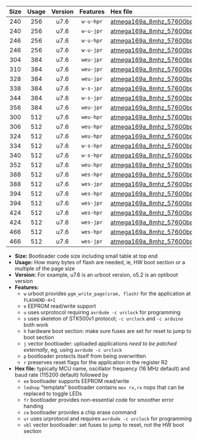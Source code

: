 |Size|Usage|Version|Features|Hex file|
|:-:|:-:|:-:|:-:|:--|
|240|256|u7.6|`w-u-hpr`|[atmega169a_8mhz_57600bps_ur.hex](https://raw.githubusercontent.com/stefanrueger/urboot/main/bootloaders/atmega169a/fcpu_8mhz/57600_bps/atmega169a_8mhz_57600bps_ur.hex)|
|240|256|u7.6|`w-u-jpr`|[atmega169a_8mhz_57600bps_ur_vbl.hex](https://raw.githubusercontent.com/stefanrueger/urboot/main/bootloaders/atmega169a/fcpu_8mhz/57600_bps/atmega169a_8mhz_57600bps_ur_vbl.hex)|
|246|256|u7.6|`w-u-hpr`|[atmega169a_8mhz_57600bps_lednop_ur.hex](https://raw.githubusercontent.com/stefanrueger/urboot/main/bootloaders/atmega169a/fcpu_8mhz/57600_bps/atmega169a_8mhz_57600bps_lednop_ur.hex)|
|246|256|u7.6|`w-u-jpr`|[atmega169a_8mhz_57600bps_lednop_ur_vbl.hex](https://raw.githubusercontent.com/stefanrueger/urboot/main/bootloaders/atmega169a/fcpu_8mhz/57600_bps/atmega169a_8mhz_57600bps_lednop_ur_vbl.hex)|
|304|384|u7.6|`weu-jpr`|[atmega169a_8mhz_57600bps_ee_ur_vbl.hex](https://raw.githubusercontent.com/stefanrueger/urboot/main/bootloaders/atmega169a/fcpu_8mhz/57600_bps/atmega169a_8mhz_57600bps_ee_ur_vbl.hex)|
|310|384|u7.6|`weu-jpr`|[atmega169a_8mhz_57600bps_ee_lednop_ur_vbl.hex](https://raw.githubusercontent.com/stefanrueger/urboot/main/bootloaders/atmega169a/fcpu_8mhz/57600_bps/atmega169a_8mhz_57600bps_ee_lednop_ur_vbl.hex)|
|328|384|u7.6|`weu-jpr`|[atmega169a_8mhz_57600bps_ee_lednop_fr_ur_vbl.hex](https://raw.githubusercontent.com/stefanrueger/urboot/main/bootloaders/atmega169a/fcpu_8mhz/57600_bps/atmega169a_8mhz_57600bps_ee_lednop_fr_ur_vbl.hex)|
|338|384|u7.6|`w-s-jpr`|[atmega169a_8mhz_57600bps_vbl.hex](https://raw.githubusercontent.com/stefanrueger/urboot/main/bootloaders/atmega169a/fcpu_8mhz/57600_bps/atmega169a_8mhz_57600bps_vbl.hex)|
|344|384|u7.6|`w-s-jpr`|[atmega169a_8mhz_57600bps_lednop_vbl.hex](https://raw.githubusercontent.com/stefanrueger/urboot/main/bootloaders/atmega169a/fcpu_8mhz/57600_bps/atmega169a_8mhz_57600bps_lednop_vbl.hex)|
|356|384|u7.6|`weu-jpr`|[atmega169a_8mhz_57600bps_ee_lednop_fr_ce_ur_vbl.hex](https://raw.githubusercontent.com/stefanrueger/urboot/main/bootloaders/atmega169a/fcpu_8mhz/57600_bps/atmega169a_8mhz_57600bps_ee_lednop_fr_ce_ur_vbl.hex)|
|300|512|u7.6|`weu-hpr`|[atmega169a_8mhz_57600bps_ee_ur.hex](https://raw.githubusercontent.com/stefanrueger/urboot/main/bootloaders/atmega169a/fcpu_8mhz/57600_bps/atmega169a_8mhz_57600bps_ee_ur.hex)|
|306|512|u7.6|`weu-hpr`|[atmega169a_8mhz_57600bps_ee_lednop_ur.hex](https://raw.githubusercontent.com/stefanrueger/urboot/main/bootloaders/atmega169a/fcpu_8mhz/57600_bps/atmega169a_8mhz_57600bps_ee_lednop_ur.hex)|
|324|512|u7.6|`weu-hpr`|[atmega169a_8mhz_57600bps_ee_lednop_fr_ur.hex](https://raw.githubusercontent.com/stefanrueger/urboot/main/bootloaders/atmega169a/fcpu_8mhz/57600_bps/atmega169a_8mhz_57600bps_ee_lednop_fr_ur.hex)|
|334|512|u7.6|`w-s-hpr`|[atmega169a_8mhz_57600bps.hex](https://raw.githubusercontent.com/stefanrueger/urboot/main/bootloaders/atmega169a/fcpu_8mhz/57600_bps/atmega169a_8mhz_57600bps.hex)|
|340|512|u7.6|`w-s-hpr`|[atmega169a_8mhz_57600bps_lednop.hex](https://raw.githubusercontent.com/stefanrueger/urboot/main/bootloaders/atmega169a/fcpu_8mhz/57600_bps/atmega169a_8mhz_57600bps_lednop.hex)|
|352|512|u7.6|`weu-hpr`|[atmega169a_8mhz_57600bps_ee_lednop_fr_ce_ur.hex](https://raw.githubusercontent.com/stefanrueger/urboot/main/bootloaders/atmega169a/fcpu_8mhz/57600_bps/atmega169a_8mhz_57600bps_ee_lednop_fr_ce_ur.hex)|
|388|512|u7.6|`wes-hpr`|[atmega169a_8mhz_57600bps_ee.hex](https://raw.githubusercontent.com/stefanrueger/urboot/main/bootloaders/atmega169a/fcpu_8mhz/57600_bps/atmega169a_8mhz_57600bps_ee.hex)|
|388|512|u7.6|`wes-jpr`|[atmega169a_8mhz_57600bps_ee_vbl.hex](https://raw.githubusercontent.com/stefanrueger/urboot/main/bootloaders/atmega169a/fcpu_8mhz/57600_bps/atmega169a_8mhz_57600bps_ee_vbl.hex)|
|394|512|u7.6|`wes-hpr`|[atmega169a_8mhz_57600bps_ee_lednop.hex](https://raw.githubusercontent.com/stefanrueger/urboot/main/bootloaders/atmega169a/fcpu_8mhz/57600_bps/atmega169a_8mhz_57600bps_ee_lednop.hex)|
|394|512|u7.6|`wes-jpr`|[atmega169a_8mhz_57600bps_ee_lednop_vbl.hex](https://raw.githubusercontent.com/stefanrueger/urboot/main/bootloaders/atmega169a/fcpu_8mhz/57600_bps/atmega169a_8mhz_57600bps_ee_lednop_vbl.hex)|
|424|512|u7.6|`wes-hpr`|[atmega169a_8mhz_57600bps_ee_lednop_fr.hex](https://raw.githubusercontent.com/stefanrueger/urboot/main/bootloaders/atmega169a/fcpu_8mhz/57600_bps/atmega169a_8mhz_57600bps_ee_lednop_fr.hex)|
|424|512|u7.6|`wes-jpr`|[atmega169a_8mhz_57600bps_ee_lednop_fr_vbl.hex](https://raw.githubusercontent.com/stefanrueger/urboot/main/bootloaders/atmega169a/fcpu_8mhz/57600_bps/atmega169a_8mhz_57600bps_ee_lednop_fr_vbl.hex)|
|466|512|u7.6|`wes-hpr`|[atmega169a_8mhz_57600bps_ee_lednop_fr_ce.hex](https://raw.githubusercontent.com/stefanrueger/urboot/main/bootloaders/atmega169a/fcpu_8mhz/57600_bps/atmega169a_8mhz_57600bps_ee_lednop_fr_ce.hex)|
|466|512|u7.6|`wes-jpr`|[atmega169a_8mhz_57600bps_ee_lednop_fr_ce_vbl.hex](https://raw.githubusercontent.com/stefanrueger/urboot/main/bootloaders/atmega169a/fcpu_8mhz/57600_bps/atmega169a_8mhz_57600bps_ee_lednop_fr_ce_vbl.hex)|

- **Size:** Bootloader code size including small table at top end
- **Usage:** How many bytes of flash are needed, ie, HW boot section or a multiple of the page size
- **Version:** For example, u7.6 is an urboot version, o5.2 is an optiboot version
- **Features:**
  + `w` urboot provides `pgm_write_page(sram, flash)` for the application at `FLASHEND-4+1`
  + `e` EEPROM read/write support
  + `u` uses urprotocol requiring `avrdude -c urclock` for programming
  + `s` uses skeleton of STK500v1 protocol; `-c urclock` and `-c arduino` both work
  + `h` hardware boot section: make sure fuses are set for reset to jump to boot section
  + `j` vector bootloader: uploaded applications *need to be patched externally*, eg, using `avrdude -c urclock`
  + `p` bootloader protects itself from being overwritten
  + `r` preserves reset flags for the application in the register R2
- **Hex file:** typically MCU name, oscillator frequency (16 MHz default) and baud rate (115200 default) followed by
  + `ee` bootloader supports EEPROM read/write
  + `lednop` "template" bootloader contains `mov rx,rx` nops that can be replaced to toggle LEDs
  + `fr` bootloader provides non-essential code for smoother error handing
  + `ce` bootloader provides a chip erase command
  + `ur` uses urprotocol and requires `avrdude -c urclock` for programming
  + `vbl` vector bootloader: set fuses to jump to reset, not the HW boot section
